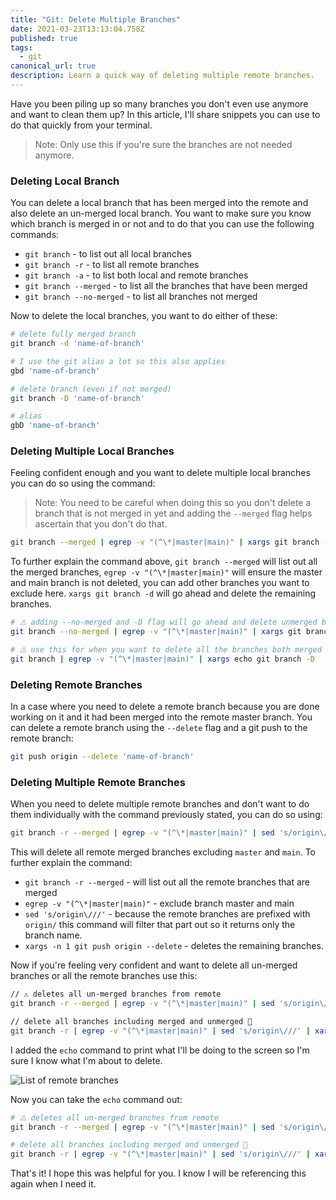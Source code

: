 ```yaml
---
title: "Git: Delete Multiple Branches"
date: 2021-03-23T13:13:04.758Z
published: true
tags:
  - git
canonical_url: true
description: Learn a quick way of deleting multiple remote branches.
---
```

Have you been piling up so many branches you don't even use anymore and want to clean them up? In this article, I'll share snippets you can use to do that quickly from your terminal.

> Note: Only use this if you're sure the branches are not needed anymore.

### Deleting Local Branch

You can delete a local branch that has been merged into the remote and also delete an un-merged local branch. You want to make sure you know which branch is merged in or not and to do that you can use the following commands:

* `git branch` - to list out all local branches
* `git branch -r` - to list all remote branches
* `git branch -a` - to list both local and remote branches
* `git branch --merged` - to list all the branches that have been merged
* `git branch --no-merged` - to list all branches not merged

Now to delete the local branches, you want to do either of these:

```bash
# delete fully merged branch
git branch -d 'name-of-branch' 

# I use the git alias a lot so this also applies
gbd 'name-of-branch'

# delete branch (even if not merged)
git branch -D 'name-of-branch'

# alias 
gbD 'name-of-branch'
```

### Deleting Multiple Local Branches

Feeling confident enough and you want to delete multiple local branches you can do so using the command:

> Note: You need to be careful when doing this so you don't delete a branch that is not merged in yet and adding the `--merged` flag helps ascertain that you don't do that.

```bash
git branch --merged | egrep -v "(^\*|master|main)" | xargs git branch -d
```

To further explain the command above, `git branch --merged` will list out all the merged branches, `egrep -v "(^\*|master|main)"` will ensure the master and main branch is not deleted,  you can add other branches you want to exclude here. `xargs git branch -d` will go ahead and delete the remaining branches.

```bash
# ⚠️ adding --no-merged and -D flag will go ahead and delete unmerged branches
git branch --no-merged | egrep -v "(^\*|master|main)" | xargs git branch -D

# ⚠️ use this for when you want to delete all the branches both merged and unmerged
git branch | egrep -v "(^\*|master|main)" | xargs echo git branch -D
```

### Deleting Remote Branches

In a case where you need to delete a remote branch because you are done working on it and it had been merged into the remote master branch. You can delete a remote branch using the `--delete` flag and a git push to the remote branch:

```bash
git push origin --delete 'name-of-branch'
```

### Deleting Multiple Remote Branches

When you need to delete multiple remote branches and don't want to do them individually with the command previously stated, you can do so using:

```bash
git branch -r --merged | egrep -v "(^\*|master|main)" | sed 's/origin\///' | xargs -n 1 git push origin --delete
```

This will delete all remote merged branches excluding `master` and `main`. To further explain the command:

* `git branch -r --merged` - will list out all the remote branches that are merged
* `egrep -v "(^\*|master|main)"` - exclude branch master and main
* `sed 's/origin\///'` - because the remote branches are prefixed with `origin/` this command will filter that part out so it returns only the branch name.
* `xargs -n 1 git push origin --delete` - deletes the remaining branches.

Now if you're feeling very confident and want to delete all un-merged branches or all the remote branches use this:

```bash
// ⚠️ deletes all un-merged branches from remote 
git branch -r --merged | egrep -v "(^\*|master|main)" | sed 's/origin\///' | xargs -n 1 echo git push origin --delete

// delete all branches including merged and unmerged 🙊 
git branch -r | egrep -v "(^\*|master|main)" | sed 's/origin\///' | xargs -n 1 echo git push origin --delete
```

I added the `echo` command to print what I'll be doing to the screen so I'm sure I know what I'm about to delete.

![List of remote branches](/images/uploads/screenshot-2021-03-23-at-14.09.22.png)

Now you can take the `echo` command out:

```bash
# ⚠️ deletes all un-merged branches from remote 
git branch -r --merged | egrep -v "(^\*|master|main)" | sed 's/origin\///' | xargs -n 1 git push origin --delete

# delete all branches including merged and unmerged 🙊 
git branch -r | egrep -v "(^\*|master|main)" | sed 's/origin\///' | xargs -n 1 git push origin --delete
```

That's it! I hope this was helpful for you. I know I will be referencing this again when I need it.
